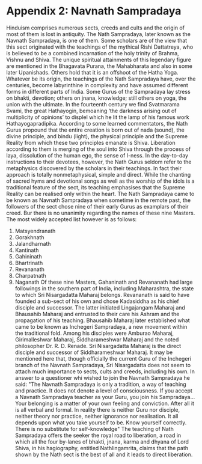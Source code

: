# Appendix 2: Navnath Sampradaya

Hinduism comprises numerous sects, creeds and cults and the origin of most of them is lost in
antiquity. The Nath Sampradaya, later known as the Navnath Sampradaya, is one of them. Some
scholars are of the view that this sect originated with the teachings of the mythical Rishi Dattatreya,
who is believed to be a combined incarnation of the holy trinity of Brahma, Vishnu and Shiva. The
unique spiritual attainments of this legendary figure are mentioned in the Bhagavata Purana, the
Mahabharata and also in some later Upanishads. Others hold that it is an offshoot of the Hatha
Yoga.
Whatever be its origin, the teachings of the Nath Sampradaya have, over the centuries, become
labyrinthine in complexity and have assumed different forms in different parts of India. Some Gurus
of the Sampradaya lay stress on bhakti, devotion; others on jnana, knowledge; still others on yoga,
the union with the ultimate. In the fourteenth century we find Svatmarama Svami, the great
Hathayogin, bemoaning ‘the darkness arising out of multiplicity of opinions’ to displel which he lit the
lamp of his famous work Hathayogapradipika.
According to some learned commentators, the Nath Gurus propound that the entire creation is born
out of nada (sound), the divine principle, and bindu (light), the physical principle and the Supreme
Reality from which these two principles emanate is Shiva. Liberation according to them is merging
of the soul into Shiva through the process of laya, dissolution of the human ego, the sense of I-ness.
In the day-to-day instructions to their devotees, however, the Nath Gurus seldom refer to the
metaphysics discovered by the scholars in their teachings. In fact their approach is totally nonmetaphysical,
simple and direct. While the chanting of sacred hyms and devotional songs as well as
the worship of the idols is a traditional feature of the sect, its teaching emphasises that the Supreme
Reality can be realised only within the heart.
The Nath Sampradaya came to be known as Navnath Sampradaya when sometime in the remote
past, the followers of the sect chose nine of their early Gurus as examplars of their creed. Bur there
is no unanimity regarding the names of these nine Masters. The most widely accepted list however
is as follows:
1. Matsyendranath
2. Gorakhnath
3. Jalandharnath
4. Kantinath
5. Gahininath
6. Bhartrinath
7. Revananath
8. Charpatnath
9. Naganath
Of these nine Masters, Gahaninath and Revananath had large followings in the southern part of
India, including Maharashtra, the state to which Sri Nisargadatta Maharaj belongs. Revananath is
said to have founded a sub-sect of his own and chose Kadasiddha as his chief disciple and
successor. The latter initiated Lingajangam Maharaj and Bhausahib Maharaj and entrusted to their
care his Ashram and the propagation of his teaching. Bhausahib Maharaj later established what
came to be known as Inchegeri Sampradaya, a new movement within the traditional fold. Among
his disciples were Amburao Maharaj, Girimalleshwar Maharaj, Siddharameshwar Maharaj and the
noted philosopher Dr. R. D. Renade. Sri Nisargadatta Maharaj is the direct disciple and successor
of Siddharameshwar Maharaj.
It may be mentioned here that, though officially the current Guru of the Inchegeri branch of the
Navnath Sampradaya, Sri Nisargadatta does not seem to attach much importance to sects, cults
and creeds, including his own. In answer to a questioner whi wished to join the Navnath
Sampradaya he said: "The Navnath Sampradaya is only a tradition, a way of teaching and practice.
It does not denote a level of consciousness. If you accept a Navnath Sampradaya teacher as your
Guru, you join his Sampradaya... Your belonging is a matter of your own feeling and conviction.
After all it is all verbal and formal. In reality there is neither Guru nor disciple, neither theory nor
practice, neither ignorance nor realisation. It all depends upon what you take yourself to be. Know
yourself correctly. There is no substitute for self-knowledge"
The teaching of Nath Sampradaya offers the seeker the royal road to liberation, a road in which all
the four by-lanes of bhakti, jnana, karma and dhyana of Lord Shiva, in his hagiography, entitled
Nathlingamrita, claims that the path shown by the Nath sect is the best of all and it leads to direct
liberation.